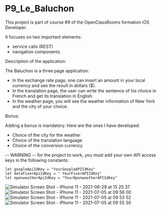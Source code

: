 
# P9_Le_Baluchon

This project is part of course #9 of the OpenClassRooms formation iOS Developer.

It focuses on two important elements:
 
- service calls (REST)
- navigation components.

Description of the application:

The Baluchon is a three page application:
- In the exchange rate page, one can insert an amount in your local currency and see the result in dollars ($).
- In the translation page, the user can write the sentence of his choice in French and get its translation in English.
- In the weather page, you will see the weather information of New York and the city of your choice.

Bonus: 

Adding a bonus is mandatory. Here are the ones I have developed: 
- Choice of the city for the weather
- Choice of the translation language
- Choice of the conversion currency

-- WARNING --
for the project to work, you must add your own API access keys in the following constants: 


    let googleApiIdKey = "YourGoogleAPIIdKey"
    let dataFixerApiIdKey = " YourFixerAPIIdKey"
    let openweatherApiIdKey = "YourOpenweatherAPIIdKey"


![Simulator Screen Shot - iPhone 11 - 2021-06-29 at 15 25 37](https://user-images.githubusercontent.com/78606895/136787991-cd37f106-c0d4-47f1-914d-698dabb72a2d.png)
![Simulator Screen Shot - iPhone 11 - 2021-07-05 at 09 56 00](https://user-images.githubusercontent.com/78606895/136788053-99753781-213f-40c7-a496-68a160d64ae7.png)
![Simulator Screen Shot - iPhone 11 - 2021-07-05 at 09 53 52](https://user-images.githubusercontent.com/78606895/136788109-50062ad7-9a30-4326-aaab-d786994f192c.png)
![Simulator Screen Shot - iPhone 11 - 2021-07-05 at 09 55 30](https://user-images.githubusercontent.com/78606895/136788139-fd8effe0-0158-46c8-b82f-68f2ec18e94f.png)
